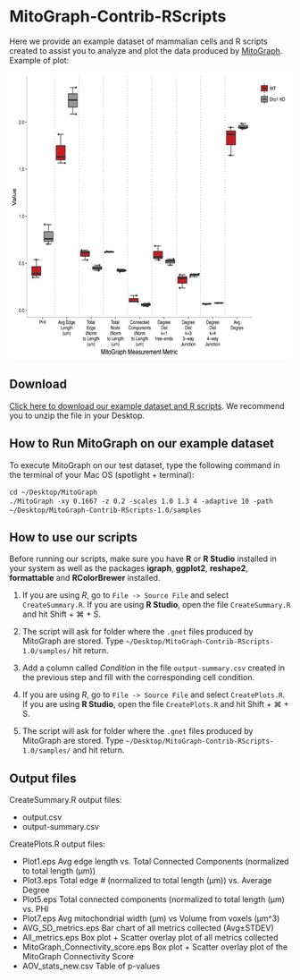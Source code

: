# MitoGraph-Contrib-RScripts

Here we provide an example dataset of mammalian cells and R scripts created to assist you to analyze and plot the data produced by <a href="https://github.com/vianamp/MitoGraph">MitoGraph</a>. Example of plot:

<p align="center">
  <img src="doc/All_metrics.png" width="auto" height="512" title="All metrics">
</p>

## Download

<a href="https://github.com/Hill-Lab/MitoGraph-Contrib-RScripts/archive/v1.0.zip">Click here to download our example dataset and R scripts</a>. We recommend you to unzip the file in your Desktop.

## How to Run MitoGraph on our example dataset

To execute MitoGraph on our test dataset, type the following command in the terminal of your Mac OS (spotlight + terminal):

```
cd ~/Desktop/MitoGraph
./MitoGraph -xy 0.1667 -z 0.2 -scales 1.0 1.3 4 -adaptive 10 -path ~/Desktop/MitoGraph-Contrib-RScripts-1.0/samples
```

## How to use our scripts

Before running our scripts, make sure you have __R__ or __R Studio__ installed in your system as well as the packages __igraph__, __ggplot2__, __reshape2__, __formattable__ and __RColorBrewer__ installed.

1. If you are using _R_, go to `File -> Source File` and select `CreateSummary.R`. If you are using __R Studio__, open the file `CreateSummary.R` and hit Shift + ⌘ + S.

2. The script will ask for folder where the `.gnet` files produced by MitoGraph are stored. Type `~/Desktop/MitoGraph-Contrib-RScripts-1.0/samples/` hit return.

3. Add a column called _Condition_ in the file `output-summary.csv` created in the previous step and fill with the corresponding cell condition.

4. If you are using _R_, go to `File -> Source File` and select `CreatePlots.R`. If you are using __R Studio__, open the file `CreatePlots.R` and hit Shift + ⌘ + S.

5. The script will ask for folder where the `.gnet` files produced by MitoGraph are stored. Type `~/Desktop/MitoGraph-Contrib-RScripts-1.0/samples/` and hit return.

## Output files

CreateSummary.R output files: 
* output.csv
* output-summary.csv

CreatePlots.R output files:
* Plot1.eps 
    Avg edge length vs. Total Connected Components (normalized to total length (µm))
* Plot3.eps 
    Total edge # (normalized to total length (µm)) vs. Average Degree
* Plot5.eps 
    Total connected components (normalized to total length (µm) vs. PHI
* Plot7.eps 
    Avg mitochondrial width (µm) vs Volume from voxels (µm^3)
* AVG_SD_metrics.eps 
    Bar chart of all metrics collected (Avg±STDEV)
* All_metrics.eps 
    Box plot + Scatter overlay plot of all metrics collected 
* MitoGraph_Connectivity_score.eps 
    Box plot + Scatter overlay plot of the MitoGraph Connectivity Score
* AOV_stats_new.csv 
    Table of p-values


